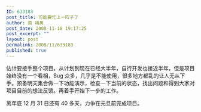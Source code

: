 ```yaml
---
ID: 633183
post_title: 可能要忙上一阵子了
author: 南 靖男
post_date: 2008-11-18 19:17:25
post_excerpt: ""
layout: post
permalink: 2008/11/633183
published: true
---
```

<p>估计要接手整个项目。从计划到现在已经大半年，自行开发也接近半年。但是项目始终没有一个看相，Bug 众多，几乎是不能使用，很多地方都乱的让人无从下手。预备明天集合做一下功能演示，检查一下当前的状态，找出问题和得到大家对项目目前的想法反馈。再着手开始下一步的工作。</p> <p>离年底 12 月 31 日还有 40 多天，力争在元旦前完成项目。</p>